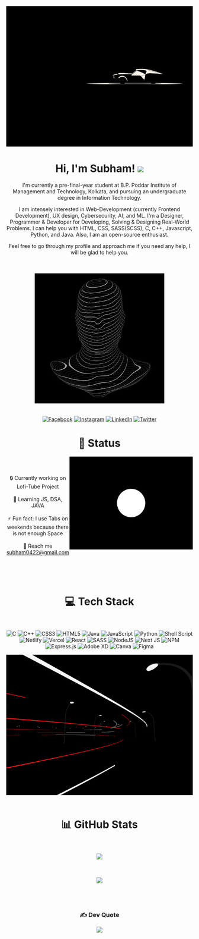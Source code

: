  <div align="center">
 <img src="https://github.com/subham-04/subham-04/blob/main/image_processing20200722-16369-1r6wfg9.gif"  />
</div>


<div align="center">
 
# Hi, I'm Subham! <img src="https://media.giphy.com/media/hvRJCLFzcasrR4ia7z/giphy.gif" width="30px">

 
  I'm currently a pre-final-year student at B.P. Poddar Institute of Management and Technology, Kolkata, and pursuing an undergraduate degree in Information Technology.

I am intensely interested in Web-Development (currently Frontend Development), UX design, Cybersecurity, AI, and ML. I'm a Designer, Programmer & Developer for Developing, Solving & Designing Real-World Problems. I can help you with HTML, CSS, SASS(SCSS), C, C++, Javascript, Python, and Java. Also, I am an open-source enthusiast.

Feel free to go through my profile and approach me if you need any help, I will be glad to help you.

<br>
<br>
 
<div align="center">



 <img src="https://github.com/subham-04/subham-04/blob/main/f54b89ee29fef7a07a360250edaae3d1.gif" height="350" />
 
 
 <br>
 <br>

 
 [![Facebook](https://img.shields.io/badge/Facebook-%231877F2.svg?logo=Facebook&logoColor=white)](https://facebook.com/subham.bhadra.1276487) [![Instagram](https://img.shields.io/badge/Instagram-%23E4405F.svg?logo=Instagram&logoColor=white)](https://instagram.com/subham0422) [![LinkedIn](https://img.shields.io/badge/LinkedIn-%230077B5.svg?logo=linkedin&logoColor=white)](https://linkedin.com/in/subham-bhadra-54b8921b2) [![Twitter](https://img.shields.io/badge/Twitter-%231DA1F2.svg?logo=Twitter&logoColor=white)](https://twitter.com/subham0422) 


</div>
 
<div>



# 💫 Status

<img src="https://github.com/subham-04/subham-04/blob/main/3f76e06de27c832f46cbcd209326890b.gif" align="right" height="250" />
  
  
 <br>

 <br>
 
🔒 Currently working on Lofi-Tube Project<br><br>🚀 Learning JS, DSA, JAVA<br><br>⚡ Fun fact: I use Tabs on weekends because there is not enough Space<br><br>📧 Reach me subham0422@gmail.com

<br>



<br>


<br>

# 💻 Tech Stack

<br>

<div align="center">


![C](https://img.shields.io/badge/c-%2300599C.svg?style=for-the-badge&logo=c&logoColor=white) ![C++](https://img.shields.io/badge/c++-%2300599C.svg?style=for-the-badge&logo=c%2B%2B&logoColor=white) ![CSS3](https://img.shields.io/badge/css3-%231572B6.svg?style=for-the-badge&logo=css3&logoColor=white) ![HTML5](https://img.shields.io/badge/html5-%23E34F26.svg?style=for-the-badge&logo=html5&logoColor=white) ![Java](https://img.shields.io/badge/java-%23ED8B00.svg?style=for-the-badge&logo=java&logoColor=white) ![JavaScript](https://img.shields.io/badge/javascript-%23323330.svg?style=for-the-badge&logo=javascript&logoColor=%23F7DF1E) ![Python](https://img.shields.io/badge/python-3670A0?style=for-the-badge&logo=python&logoColor=ffdd54) ![Shell Script](https://img.shields.io/badge/shell_script-%23121011.svg?style=for-the-badge&logo=gnu-bash&logoColor=white) ![Netlify](https://img.shields.io/badge/netlify-%23000000.svg?style=for-the-badge&logo=netlify&logoColor=#00C7B7) ![Vercel](https://img.shields.io/badge/vercel-%23000000.svg?style=for-the-badge&logo=vercel&logoColor=white) ![React](https://img.shields.io/badge/react-%2320232a.svg?style=for-the-badge&logo=react&logoColor=%2361DAFB) ![SASS](https://img.shields.io/badge/SASS-hotpink.svg?style=for-the-badge&logo=SASS&logoColor=white) ![NodeJS](https://img.shields.io/badge/node.js-6DA55F?style=for-the-badge&logo=node.js&logoColor=white) ![Next JS](https://img.shields.io/badge/Next-black?style=for-the-badge&logo=next.js&logoColor=white) ![NPM](https://img.shields.io/badge/NPM-%23000000.svg?style=for-the-badge&logo=npm&logoColor=white) ![Express.js](https://img.shields.io/badge/express.js-%23404d59.svg?style=for-the-badge&logo=express&logoColor=%2361DAFB) ![Adobe XD](https://img.shields.io/badge/Adobe%20XD-470137?style=for-the-badge&logo=Adobe%20XD&logoColor=#FF61F6) ![Canva](https://img.shields.io/badge/Canva-%2300C4CC.svg?style=for-the-badge&logo=Canva&logoColor=white) 	![Figma](https://img.shields.io/badge/figma-%23F24E1E.svg?style=for-the-badge&logo=figma&logoColor=white)
 
<img src="https://github.com/subham-04/subham-04/blob/main/15629971e40c0f5c4d43af9f892db706.gif" />
 

</div>

<br>

# 📊 GitHub Stats
<br>
<div align="center">
 
![](https://github-readme-stats.vercel.app/api?username=subham-04&theme=highcontrast&hide_border=false&include_all_commits=false&count_private=true)<br/>

<br>

![](https://github-readme-streak-stats.herokuapp.com/?user=subham-04&theme=highcontrast&hide_border=false)<br/>

 </div>
 
<br>

<br>


### ✍️ Dev Quote

<div align="center">
 
![](https://quotes-github-readme.vercel.app/api?type=horizontal&theme=dark)

</div>

